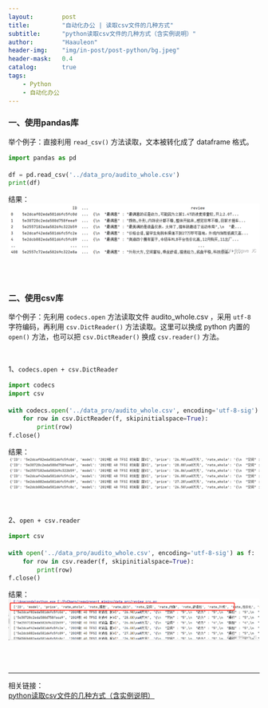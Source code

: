 ```yaml
---
layout:        post
title:         "自动化办公 | 读取csv文件的几种方式"
subtitle:      "python读取csv文件的几种方式（含实例说明）"
author:        "Haauleon"
header-img:    "img/in-post/post-python/bg.jpeg"
header-mask:   0.4
catalog:       true
tags:
    - Python
    - 自动化办公
---
```


### 一、使用pandas库
举个例子：直接利用 `read_csv()` 方法读取，文本被转化成了 dataframe 格式。       
```python
import pandas as pd

df = pd.read_csv('../data_pro/audito_whole.csv')
print(df)
```

结果：    
![](\img\in-post\post-python\2023-07-11-python-csv-read-1.png)     

<br>
<br>

### 二、使用csv库
举个例子：先利用 `codecs.open` 方法读取文件 audito_whole.csv ，采用 `utf-8` 字符编码，再利用 `csv.DictReader()` 方法读取。这里可以换成 python 内置的 `open()` 方法，也可以把 `csv.DictReader()` 换成 `csv.reader()` 方法。   

<br>

1、`codecs.open + csv.DictReader`     
```python
import codecs
import csv

with codecs.open('../data_pro/audito_whole.csv', encoding='utf-8-sig') as f:
    for row in csv.DictReader(f, skipinitialspace=True):
        print(row)
f.close()
```

结果：     
![](\img\in-post\post-python\2023-07-11-python-csv-read-2.png)     

<br>

2、`open + csv.reader`         
```python
import csv

with open('../data_pro/audito_whole.csv', encoding='utf-8-sig') as f:
    for row in csv.reader(f, skipinitialspace=True):
        print(row)
f.close()
```

结果：     
![](\img\in-post\post-python\2023-07-11-python-csv-read-3.png)        

<br>
<br>

---

相关链接：   
[python读取csv文件的几种方式（含实例说明）](https://blog.csdn.net/qq_43160348/article/details/124331781)